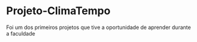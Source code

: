 # Projeto-ClimaTempo
 Foi um dos primeiros projetos que tive a oportunidade de aprender durante a faculdade 
